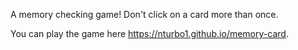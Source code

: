 A memory checking game! Don't click on a card more than once.

You can play the game here https://nturbo1.github.io/memory-card.
